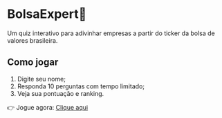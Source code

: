 # BolsaExpert🎯

Um quiz interativo para adivinhar empresas a partir do ticker da bolsa de valores brasileira.

## Como jogar

1. Digite seu nome;
2. Responda 10 perguntas com tempo limitado;
3. Veja sua pontuação e ranking.

👉 Jogue agora: [Clique aqui](https://seu-usuario.github.io/seu-repositorio)
